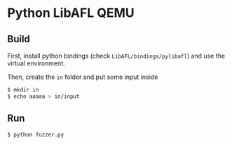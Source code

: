 # Python LibAFL QEMU

## Build

First, install python bindings (check `LibAFL/bindings/pylibafl`) and use the virtual environment.

Then, create the `in` folder and put some input inside
```bash
$ mkdir in
$ echo aaaaa > in/input
```

## Run

```bash
$ python fuzzer.py
```
